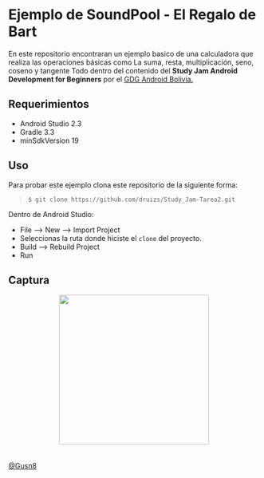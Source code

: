 # Ejemplo de SoundPool - El Regalo de Bart

En este repositorio encontraran un ejemplo basico de una calculadora que realiza las operaciones básicas como La suma, resta, multiplicación, seno, coseno y tangente
Todo dentro del contenido del **Study Jam Android Development for Beginners** por el [GDG Android Bolivia.](http://www.gdg.androidbolivia.com/)


## Requerimientos

  * Android Studio 2.3
  * Gradle 3.3
  * minSdkVersion 19

## Uso

Para probar este ejemplo clona este repositorio de la siguiente forma:
>
>     $ git clone https://github.com/druizs/Study_Jam-Tarea2.git

Dentro de Android Studio:

* File --> New --> Import Project
* Seleccionas la ruta donde hiciste el `clone` del proyecto.
* Build --> Rebuild Project
* Run

## Captura

<div align="center">
    <center>
        <img src="/img/captura.png" width="300">
    </center>
</div>
<br><br>
<a href="http://www.miramicodigo.com" target="_blank">@Gusn8</a>